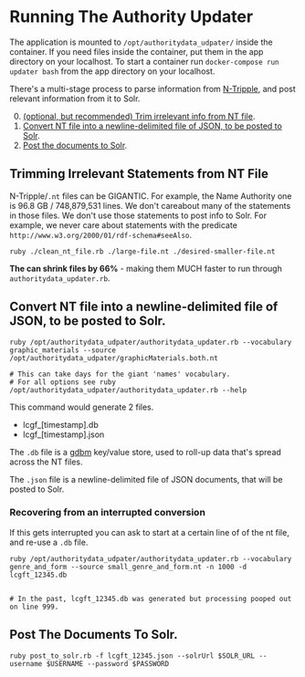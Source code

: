 # Running The Authority Updater

The application is mounted to `/opt/authoritydata_udpater/` inside the container.
If you need files inside the container, put them in the app directory on your localhost.
To start a container run `docker-compose run updater bash` from the app directory on your localhost.

There's a multi-stage process to parse information from [N-Tripple](https://en.wikipedia.org/wiki/N-Triples), and post relevant information from it to Solr.

0. [(optional, but recommended) Trim irrelevant info from NT file](#trimmingStatements).
1. [Convert NT file into a newline-delimited file of JSON, to be posted to Solr](#convertingToJSON).
2. [Post the documents to Solr](#postToSolr).

<a name="trimmingStatements"><a/>
## Trimming Irrelevant Statements from NT File

N-Tripple/`.nt` files can be GIGANTIC.
For example, the Name Authority one is 96.8 GB / 748,879,531 lines.
  We don't careabout many of the statements in those files.
We don't use  those statements to post info to Solr.
For example, we never care about statements with the predicate `http://www.w3.org/2000/01/rdf-schema#seeAlso`.

```
ruby ./clean_nt_file.rb ./large-file.nt ./desired-smaller-file.nt
```

**The can shrink files by 66%** - making them MUCH faster to run through `authoritydata_updater.rb`.

<a name="convertingToJSON"></a>
## Convert NT file into a newline-delimited file of JSON, to be posted to Solr.

```
ruby /opt/authoritydata_udpater/authoritydata_updater.rb --vocabulary graphic_materials --source /opt/authoritydata_udpater/graphicMaterials.both.nt

# This can take days for the giant 'names' vocabulary.
# For all options see ruby /opt/authoritydata_udpater/authoritydata_updater.rb --help
```

This command would generate 2 files.

* lcgf_[timestamp].db
* lcgf_[timestamp].json

The `.db` file is a [gdbm](https://ruby-doc.org/stdlib-2.5.3/libdoc/gdbm/rdoc/GDBM.html) key/value store, used to roll-up
data that's spread across the NT files.

The `.json` file is a newline-delimited file of JSON documents, that will be posted to Solr.

### Recovering from an interrupted conversion

If this gets interrupted you can ask to start at a certain line of of the nt file, and re-use a `.db` file.

```
ruby /opt/authoritydata_udpater/authoritydata_updater.rb --vocabulary genre_and_form --source small_genre_and_form.nt -n 1000 -d lcgft_12345.db


# In the past, lcgft_12345.db was generated but processing pooped out on line 999.
```

<a name='postToSolr'></a>
## Post The Documents To Solr.

```
ruby post_to_solr.rb -f lcgft_12345.json --solrUrl $SOLR_URL --username $USERNAME --password $PASSWORD
```
